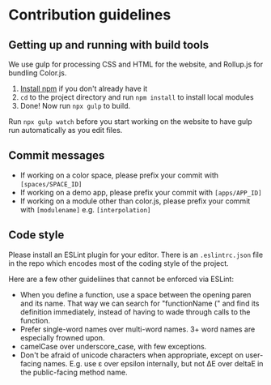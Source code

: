 # Contribution guidelines

## Getting up and running with build tools

We use gulp for processing CSS and HTML for the website, and Rollup.js for bundling Color.js.

1. [Install npm](https://www.npmjs.com/get-npm) if you don't already have it
2. `cd` to the project directory and run `npm install` to install local modules
3. Done! Now run `npx gulp` to build.

Run `npx gulp watch` before you start working on the website to have gulp run automatically as you edit files.


## Commit messages

- If working on a color space, please prefix your commit with `[spaces/SPACE_ID]`
- If working on a demo app, please prefix your commit with `[apps/APP_ID]`
- If working on a module other than color.js, please prefix your commit with `[modulename]` e.g. `[interpolation]`

## Code style

Please install an ESLint plugin for your editor. There is an `.eslintrc.json` file in the repo which encodes most of the coding style of the project.

Here are a few other guideliines that cannot be enforced via ESLint:

- When you define a function, use a space between the opening paren and its name. That way we can search for "functionName (" and find its definition immediately, instead of having to wade through calls to the function.
- Prefer single-word names over multi-word names. 3+ word names are especially frowned upon.
- camelCase over underscore_case, with few exceptions.
- Don't be afraid of unicode characters when appropriate, except on user-facing names. E.g. use ε over epsilon internally, but not ΔΕ over deltaE in the public-facing method name.
